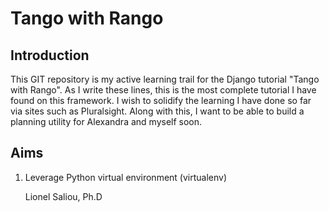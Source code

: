 # Tango with Rango

## Introduction

This GIT repository is my active learning trail for the Django tutorial "Tango with Rango". 
As I write these lines, this is the most complete tutorial I have found on this framework. 
I wish to solidify the learning I have done so far via sites such as Pluralsight. 
Along with this, I want to be able to build a planning utility for Alexandra and myself
soon.

## Aims

1. Leverage Python virtual environment (virtualenv)

   Lionel Saliou, Ph.D
